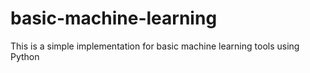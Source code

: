 # basic-machine-learning
This is a simple implementation for basic machine learning tools using Python
